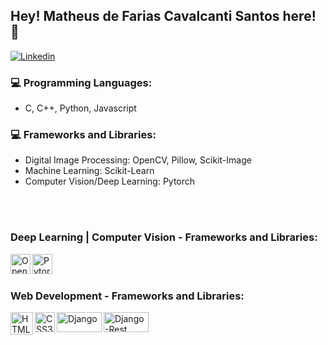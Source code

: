 <!--
**matheusdefarias/matheusdefarias** is a ✨ _special_ ✨ repository because its `README.md` (this file) appears on your GitHub profile.

Here are some ideas to get you started:

- 🔭 I’m currently working on ...
- 🌱 I’m currently learning ...
- 👯 I’m looking to collaborate on ...
- 🤔 I’m looking for help with ...
- 💬 Ask me about ...
- 📫 How to reach me: ...
- 😄 Pronouns: ...
- ⚡ Fun fact: ...
-->

## Hey! Matheus de Farias Cavalcanti Santos here! 👋
[![Linkedin](https://img.shields.io/badge/-LinkedIn-blue?style=flat&logo=Linkedin&logoColor=white&link=https://www.linkedin.com/in/matheusdefariascs/)](https://www.linkedin.com/in/matheusdefariascs/)

### :computer: Programming Languages:
  - C, C++, Python, Javascript

### :computer: Frameworks and Libraries:
  - Digital Image Processing: OpenCV, Pillow, Scikit-Image
  - Machine Learning: Scikit-Learn
  - Computer Vision/Deep Learning: Pytorch

<br />
<br />

### Deep Learning | Computer Vision - Frameworks and Libraries:

<a href="https://opencv.org/" target="_blank"><img align="left" alt="OpenCV" width="32px" src="https://upload.wikimedia.org/wikipedia/commons/5/53/OpenCV_Logo_with_text.png" /></a>
<a href="https://pytorch.org/" target="_blank"><img align="left" alt="Pytorch" width="32px" src="https://upload.wikimedia.org/wikipedia/commons/1/10/PyTorch_logo_icon.svg" /></a>
<br />
<br />

### Web Development - Frameworks and Libraries:
<a href="https://developer.mozilla.org/pt-BR/docs/Web/Guide/HTML/HTML5" target="_blank"><img align="left" alt="HTML5" width="36px" src="https://logos-download.com/wp-content/uploads/2017/07/HTML5_badge.png" /></a>
<a href="https://developer.mozilla.org/pt-BR/docs/Web/CSS" target="_blank"><img align="left" alt="CSS3" width="32px" src="https://ethancordes.com/assets/tech_icons/CSS3.svg" /></a>
<a href="https://www.djangoproject.com/" target="_blank"><img align="left" alt="Django" width="72px" height="32px" height="32px" src="https://static.djangoproject.com/img/logos/django-logo-negative.png" /></a>
<a href="https://www.django-rest-framework.org/" target="_blank"><img align="left" alt="Django-Rest" width="72px" height="32px" src="https://miro.medium.com/max/497/1*mn2h7oJ8yMHBcmsNSbCIbA.png" /></a>
